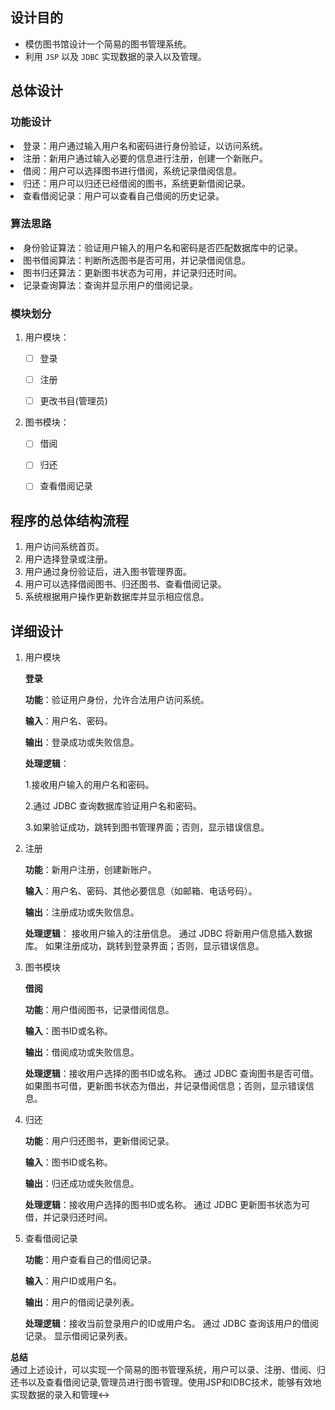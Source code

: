 ## 设计目的
* 模仿图书馆设计一个简易的图书管理系统。
* 利用 `JSP` 以及 `JDBC` 实现数据的录入以及管理。
## 总体设计

### 功能设计
<li>登录：用户通过输入用户名和密码进行身份验证，以访问系统。
<li>注册：新用户通过输入必要的信息进行注册，创建一个新账户。
<li>借阅：用户可以选择图书进行借阅，系统记录借阅信息。
<li>归还：用户可以归还已经借阅的图书，系统更新借阅记录。
<li>查看借阅记录：用户可以查看自己借阅的历史记录。

### 算法思路
<li>身份验证算法：验证用户输入的用户名和密码是否匹配数据库中的记录。
<li>图书借阅算法：判断所选图书是否可用，并记录借阅信息。
<li>图书归还算法：更新图书状态为可用，并记录归还时间。
<li>记录查询算法：查询并显示用户的借阅记录。

### 模块划分

<ol>
<li>用户模块：

-[ ] 登录

-[ ] 注册

-[ ] 更改书目(管理员)

<li>图书模块：

-[ ] 借阅

-[ ] 归还

-[ ] 查看借阅记录
</ol>

## 程序的总体结构流程
<ol>
<li>用户访问系统首页。</li>
<li>用户选择登录或注册。</li>
<li>用户通过身份验证后，进入图书管理界面。</li>
<li>用户可以选择借阅图书、归还图书、查看借阅记录。</li>
<li>系统根据用户操作更新数据库并显示相应信息。</li>
</ol>   

## 详细设计

<ol>
    <li>用户模块</li>

**登录**

**功能**：验证用户身份，允许合法用户访问系统。

**输入**：用户名、密码。

**输出**：登录成功或失败信息。

**处理逻辑**：

1.接收用户输入的用户名和密码。

2.通过 JDBC 查询数据库验证用户名和密码。

3.如果验证成功，跳转到图书管理界面；否则，显示错误信息。

<li>注册</li>

**功能**：新用户注册，创建新账户。

**输入**：用户名、密码、其他必要信息（如邮箱、电话号码）。

**输出**：注册成功或失败信息。

**处理逻辑**：
接收用户输入的注册信息。
通过 JDBC 将新用户信息插入数据库。
如果注册成功，跳转到登录界面；否则，显示错误信息。


<li>图书模块</li>

**借阅**

**功能**：用户借阅图书，记录借阅信息。

**输入**：图书ID或名称。

**输出**：借阅成功或失败信息。

**处理逻辑**：接收用户选择的图书ID或名称。
通过 JDBC 查询图书是否可借。
如果图书可借，更新图书状态为借出，并记录借阅信息；否则，显示错误信息。


<li>归还</li>

**功能**：用户归还图书，更新借阅记录。

**输入**：图书ID或名称。

**输出**：归还成功或失败信息。

**处理逻辑**：接收用户选择的图书ID或名称。
通过 JDBC 更新图书状态为可借，并记录归还时间。

<li>查看借阅记录</li>

**功能**：用户查看自己的借阅记录。

**输入**：用户ID或用户名。

**输出**：用户的借阅记录列表。

**处理逻辑**：接收当前登录用户的ID或用户名。
通过 JDBC 查询该用户的借阅记录。
显示借阅记录列表。

</ol>

**总结**
<br>
通过上述设计，可以实现一个简易的图书管理系统，用户可以录、注册、借阅、归还书以及查看借阅记录,管理员进行图书管理。使用JSP和IDBC技术，能够有效地实现数据的录入和管理↔

